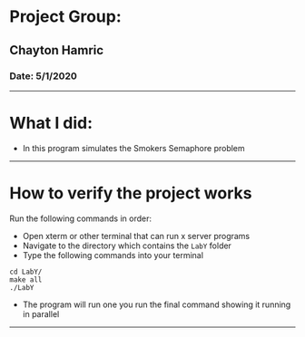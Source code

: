 # Project Group:

## Chayton Hamric

### Date: 5/1/2020

---

# What I did:
* In this program simulates the Smokers Semaphore problem 

---

# How to verify the project works

Run the following commands in order:

* Open xterm or other terminal that can run x server programs
* Navigate to the directory which contains the `LabY` folder
* Type the following commands into your terminal

```
cd LabY/
make all
./LabY
```

* The program will run one you run the final command showing it running in parallel

---
